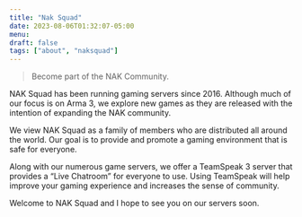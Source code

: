 ```yaml
---
title: "Nak Squad"
date: 2023-08-06T01:32:07-05:00
menu:
draft: false
tags: ["about", "naksquad"]
---
```


> Become part of the NAK Community.

NAK Squad has been running gaming servers since 2016. Although much of our focus is on Arma 3, we explore new games as they are released with the intention of expanding the NAK community.

We view NAK Squad as a family of members who are distributed all around the world. Our goal is to provide and promote a gaming environment that is safe for everyone.

Along with our numerous game servers, we offer a TeamSpeak 3 server that provides a “Live Chatroom” for everyone to use. Using TeamSpeak will help improve your gaming experience and increases the sense of community.

Welcome to NAK Squad and I hope to see you on our servers soon.